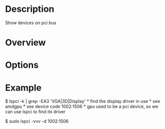 # Description
Show devices on pci bus

# Overview

# Options
    
# Example
$ lspci -k | grep -EA3 'VGA|3D|Display'
    * find the display driver in use
    * see amdgpu
    * see device code 1002:1506
    * gpu used to be a pci device, so we can use lspci to find its driver

$ sudo lspci -vvv -d 1002:1506
